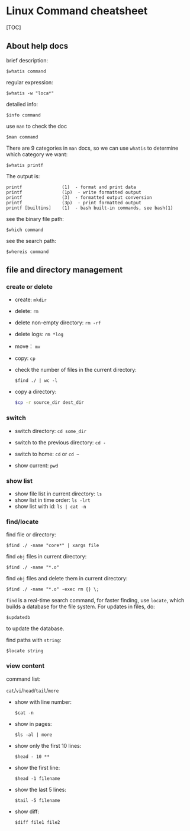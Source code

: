 # Linux Command cheatsheet

[TOC]

## About help docs

brief description:

```shell
$whatis command
```

regular expression:

```shell
$whatis -w "loca*"
```

detailed info:

```shell
$info command
```

use `man` to check the doc

```shell
$man command
```

There are 9 categories in `man` docs,  so we can use `whatis` to determine which category we want:

```shell
$whatis printf
```

The output is:

```
printf               (1)  - format and print data
printf               (1p)  - write formatted output
printf               (3)  - formatted output conversion
printf               (3p)  - print formatted output
printf [builtins]    (1)  - bash built-in commands, see bash(1)
```

see the binary file path:

```shell
$which command
```

see the search path:

```shell
$whereis command
```



## file and directory management

### create or delete

* create: `mkdir`

* delete: `rm`

* delete non-empty directory: `rm -rf`

* delete logs: `rm *log`

* move： `mv`

* copy: `cp`

* check the number of files in the current directory:

  ```shell
  $find ./ | wc -l
  ```

* copy a directory:

  ```sh
  $cp -r source_dir dest_dir
  ```
### switch
* switch directory: `cd some_dir`

* switch to the previous directory: `cd -`

* switch to home: `cd` or `cd ~`

* show current: `pwd`

### show list
* show file list in current directory: `ls`
* show list in time order: `ls -lrt`
* show list with id: `ls | cat -n`

### find/locate

find file or directory:

```shell
$find ./ -name "core*" | xargs file
```

find `obj` files in current directory:

```shell
$find ./ -name "*.o"
```

find `obj` files and delete them in current directory:

```shell
$find ./ -name "*.o" -exec rm {} \;
```

`find` is a real-time search command, for faster finding, use `locate`, which builds a database for the file system. For updates in files, do:

```shell
$updatedb
```

to update the database.

find paths with `string`:

```shell
$locate string
```

###  view content

command list:

`cat`/`vi`/`head`/`tail`/`more`

* show with line number:

  ```shell
  $cat -n
  ```

* show in pages:

  ```shell
  $ls -al | more
  ```

* show only the first 10 lines:

  ```shell
  $head - 10 **
  ```

* show the first line:

  ```shell
  $head -1 filename
  ```

* show the last 5 lines:

  ```shell
  $tail -5 filename
  ```

* show diff:

  ```shell
  $diff file1 file2
  ```

